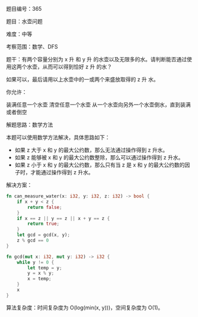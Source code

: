 题目编号：365

题目：水壶问题

难度：中等

考察范围：数学、DFS

题干：有两个容量分别为 x 升 和 y 升 的水壶以及无限多的水。请判断能否通过使用这两个水壶，从而可以得到恰好 z 升 的水？

如果可以，最后请用以上水壶中的一或两个来盛放取得的 z 升 水。

你允许：

装满任意一个水壶
清空任意一个水壶
从一个水壶向另外一个水壶倒水，直到装满或者倒空

解题思路：数学方法

本题可以使用数学方法解决，具体思路如下：

- 如果 z 大于 x 和 y 的最大公约数，那么无法通过操作得到 z 升水。
- 如果 z 能够被 x 和 y 的最大公约数整除，那么可以通过操作得到 z 升水。
- 如果 z 小于 x 和 y 的最大公约数，那么只有当 z 是 x 和 y 的最大公约数的因子时，才能通过操作得到 z 升水。

解决方案：

```rust
fn can_measure_water(x: i32, y: i32, z: i32) -> bool {
    if x + y < z {
        return false;
    }
    if x == z || y == z || x + y == z {
        return true;
    }
    let gcd = gcd(x, y);
    z % gcd == 0
}

fn gcd(mut x: i32, mut y: i32) -> i32 {
    while y != 0 {
        let temp = y;
        y = x % y;
        x = temp;
    }
    x
}
```

算法复杂度：时间复杂度为 O(log(min(x, y)))，空间复杂度为 O(1)。